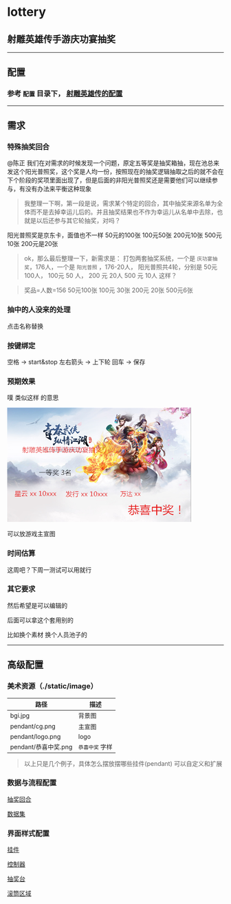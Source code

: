 # lottery
## 射雕英雄传手游庆功宴抽奖

***
## 配置
### 参考 `配置` 目录下， [射雕英雄传的配置](./配置/射雕英雄传庆功宴.js)

***
## 需求
### 特殊抽奖回合
@陈正 我们在对需求的时候发现一个问题，原定五等奖是抽奖箱抽，现在池总来发这个阳光普照奖，这个奖是人均一份，按照现在的抽奖逻辑抽取之后的就不会在下个阶段的奖项里面出现了，但是后面的非阳光普照奖还是需要他们可以继续参与，有没有办法来平衡这种现象
> 我整理一下啊，第一段是说，需求某个特定的回合，其中抽奖来源名单为全体而不是去掉幸运儿后的。并且抽奖结果也不作为幸运儿从名单中去除，也就是以后还参与其它轮抽奖，对吗？

阳光普照奖是京东卡，面值也不一样 50元的100张  100元50张  200元10张 500元10张 200元是20张

> ok，那么最后整理一下，新需求是：
打包两套抽奖系统，一个是 `庆功宴抽奖`，176人，一个是 `阳光普照` ，176-20人，
阳光普照共4轮，分别是 50元 100人， 100元 50 人， 200 元 20人 500 元 10人
这样？

> 奖品=人数=156   50元100张 100元 30张  200元 20张  500元6张


### 抽中的人没来的处理
点击名称替换


### 按键绑定
空格 -> start&stop
左右箭头 -> 上下轮
回车 -> 保存


### 预期效果
噗 类似这样 的意思

![预期效果](./.request/预期效果.png)

可以放游戏主宣图

### 时间估算
这周吧？下周一测试可以用就行


### 其它要求
然后希望是可以编辑的

后面可以拿这个套用别的 

比如换个素材 换个人员池子的


***
## 高级配置
### 美术资源（./static/image）

|路径|描述|
|--|--|
|bgi.jpg|背景图|
|pendant/cg.png|主宣图|
|pendant/logo.png|logo|
|pendant/恭喜中奖.png| `恭喜中奖` 字样|
> 以上只是几个例子，具体怎么摆放摆哪些挂件(pendant) 可以自定义和扩展

### 数据与流程配置

[抽奖回合](./../static/script/config.es6#73)

[数据集](./../static/script/config.es6#80)


### 界面样式配置
[挂件](./../static/script/config.es6#13)

[控制器](./../static/script/config.es6#43)

[抽奖台](./../static/script/config.es6#51)

[滚筒区域](./../static/script/config.es6#62)
